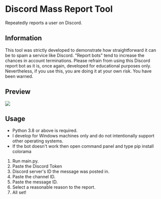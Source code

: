 # Discord Mass Report Tool
Repeatedly reports a user on Discord.

## Information
This tool was strictly developed to demonstrate how straightforward it can be to spam a service like Discord. "Report bots" tend to increase the chances in account terminations. Please refrain from using this Discord report bot as it is, once again, developed for educational purposes only. Nevertheless, if you use this, you are doing it at your own risk. You have been warned.

## Preview
![](https://media.discordapp.net/attachments/833819785405923351/834156428591497246/unknown.png?width=540&height=430)<br>

## Usage
- Python 3.8 or above is required.
- I develop for Windows machines only and do not intentionally support other operating systems.
- If the bot doesn't work then open command panel and type pip install colorama


1. Run main.py.
2. Paste the Discord Token
3. Discord server's ID the message was posted in.
4. Paste the channel ID.
5. Paste the message ID.
6. Select a reasonable reason to the report.
7. All set!

